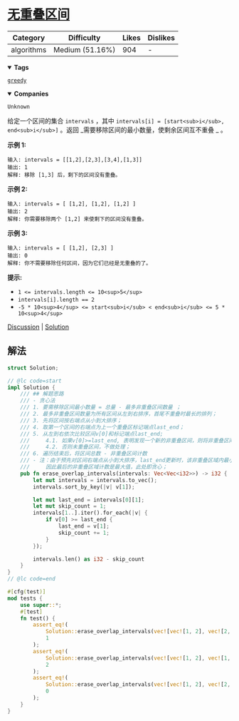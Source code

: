 # [无重叠区间](https://leetcode.cn/problems/non-overlapping-intervals/description/ "https://leetcode.cn/problems/non-overlapping-intervals/description/")

| Category   | Difficulty      | Likes | Dislikes |
| ---------- | --------------- | ----- | -------- |
| algorithms | Medium (51.16%) | 904   | -        |

<details open=""><summary><strong>Tags</strong></summary>

[`greedy`](https://leetcode.com/tag/greedy "https://leetcode.com/tag/greedy")

<details open=""><summary><strong>Companies</strong></summary>

`Unknown`

给定一个区间的集合 `intervals` ，其中 `intervals[i] = [start<sub>i</sub>, end<sub>i</sub>]` 。返回 _需要移除区间的最小数量，使剩余区间互不重叠 _ 。

**示例 1:**

```
输入: intervals = [[1,2],[2,3],[3,4],[1,3]]
输出: 1
解释: 移除 [1,3] 后，剩下的区间没有重叠。
```

**示例 2:**

```
输入: intervals = [ [1,2], [1,2], [1,2] ]
输出: 2
解释: 你需要移除两个 [1,2] 来使剩下的区间没有重叠。
```

**示例 3:**

```
输入: intervals = [ [1,2], [2,3] ]
输出: 0
解释: 你不需要移除任何区间，因为它们已经是无重叠的了。
```

**提示:**

- `1 <= intervals.length <= 10<sup>5</sup>`
- `intervals[i].length == 2`
- `-5 * 10<sup>4</sup> <= start<sub>i</sub> < end<sub>i</sub> <= 5 * 10<sup>4</sup>`

[Discussion](https://leetcode.cn/problems/non-overlapping-intervals/comments/ "https://leetcode.cn/problems/non-overlapping-intervals/comments/") | [Solution](https://leetcode.cn/problems/non-overlapping-intervals/solution/ "https://leetcode.cn/problems/non-overlapping-intervals/solution/")

## 解法

```rust
struct Solution;

// @lc code=start
impl Solution {
    /// ## 解题思路
    /// - 贪心法
    /// 1. 要需移除区间最小数量 = 总量 - 最多非重叠区间数量 ；
    /// 2. 最多非重叠区间数量为所有区间从左到右排序，首尾不重叠时最长的排列；
    /// 3. 先将区间按右端点从小到大排序；
    /// 4. 取第一个区间的右端点为上一个重叠区标记端点last_end；
    /// 5. 从左到右依次比较区间v[0]和标记端点last_end;
    ///     4.1. 如果v[0]>=last_end, 表明发现一个新的非重叠区间，则将非重叠区间计数+1，同时更新标记端点last_end为v[1]
    ///     4.2. 否则未重叠区间，不做处理；
    /// 6. 遍历结束后，将区间总数 - 非重叠区间计数
    /// - 注：由于预先对区间右端点从小到大排序，last_end更新时，该非重叠区域内最小的，
    ///     因此最后的非重叠区域计数是最大值，此处即贪心；
    pub fn erase_overlap_intervals(intervals: Vec<Vec<i32>>) -> i32 {
        let mut intervals = intervals.to_vec();
        intervals.sort_by_key(|v| v[1]);

        let mut last_end = intervals[0][1];
        let mut skip_count = 1;
        intervals[1..].iter().for_each(|v| {
            if v[0] >= last_end {
                last_end = v[1];
                skip_count += 1;
            }
        });

        intervals.len() as i32 - skip_count
    }
}
// @lc code=end

#[cfg(test)]
mod tests {
    use super::*;
    #[test]
    fn test() {
        assert_eq!(
            Solution::erase_overlap_intervals(vec![vec![1, 2], vec![2, 3], vec![3, 4], vec![1, 3]]),
            1
        );
        assert_eq!(
            Solution::erase_overlap_intervals(vec![vec![1, 2], vec![1, 2], vec![1, 2]]),
            2
        );
        assert_eq!(
            Solution::erase_overlap_intervals(vec![vec![1, 2], vec![2, 3]]),
            0
        );
    }
}

```
